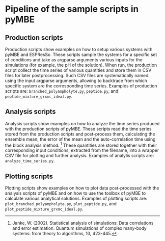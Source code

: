# Pipeline of the sample scripts in pyMBE

## Production scripts
Production scripts show examples on how to setup various systems with pyMBE and ESPResSo.
These scripts sample the systems for a specific set of conditions and take as argparse arguments various inputs for the simulations (for example, the pH of the solution).
When run, the production script collect the time series of various quantities and store them in CSV files for later postprocessing.
Such CSV files are systematically named using the input argparse arguments, allowing to backtrace from which specific system are the corresponding time series.
Examples of production scripts are: `branched_polyampholyte.py`, `peptide.py`, and `peptide_mixture_grxmc_ideal.py`. 

## Analysis scripts
Analysis scripts show examples on how to analyze the time series produced with the production scripts of pyMBE.
These scripts read the time series stored from the production scripts and post-process them, calculating the ensemble mean, the error of the mean and the auto-correlation time using the block analysis method. [^1]
These quantities are stored together with their corresponding input conditions, extracted from the filename, into a wrapper CSV file for plotting and further analysis.
Examples of analylis scripts are: `analyze_time_series.py`. 

## Plotting scripts
Plotting scripts show examples on how to plot data post-processed with the analysis scripts of pyMBE and on how to use the toolbox of pyMBE to calculate various analytical solutions.
Examples of plotting scripts are: `plot_branched_polyampholyte.py`, `plot_peptide.py`, and `plot_peptide_mixture_grxmc_ideal.py`.

[^1]: Janke, W. (2002). Statistical analysis of simulations: Data correlations and error estimation. Quantum simulations of complex many-body systems: from theory to algorithms, 10, 423-445. 